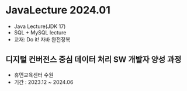 # JavaLecture 2024.01
- Java Lecture(JDK 17)
- SQL + MySQL lecture
- 교재: Do it! 자바 완전정복

## 디지털 컨버전스 중심 데이터 처리 SW 개발자 양성 과정
- 휴먼교육센터 수원
- 기간 : 2023.12 ~ 2024.06
